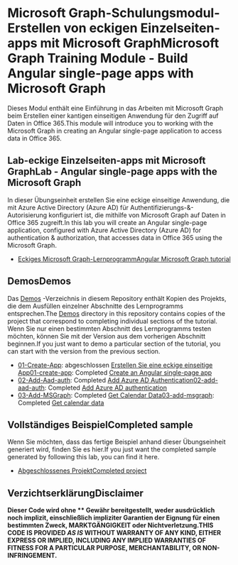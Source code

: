 # <a name="microsoft-graph-training-module---build-angular-single-page-apps-with-microsoft-graph"></a><span data-ttu-id="d2ab5-101">Microsoft Graph-Schulungsmodul-Erstellen von eckigen Einzelseiten-apps mit Microsoft Graph</span><span class="sxs-lookup"><span data-stu-id="d2ab5-101">Microsoft Graph Training Module - Build Angular single-page apps with Microsoft Graph</span></span>

<span data-ttu-id="d2ab5-102">Dieses Modul enthält eine Einführung in das Arbeiten mit Microsoft Graph beim Erstellen einer kantigen einseitigen Anwendung für den Zugriff auf Daten in Office 365.</span><span class="sxs-lookup"><span data-stu-id="d2ab5-102">This module will introduce you to working with the Microsoft Graph in creating an Angular single-page application to access data in Office 365.</span></span>

## <a name="lab---angular-single-page-apps-with-the-microsoft-graph"></a><span data-ttu-id="d2ab5-103">Lab-eckige Einzelseiten-apps mit Microsoft Graph</span><span class="sxs-lookup"><span data-stu-id="d2ab5-103">Lab - Angular single-page apps with the Microsoft Graph</span></span>

<span data-ttu-id="d2ab5-104">In dieser Übungseinheit erstellen Sie eine eckige einseitige Anwendung, die mit Azure Active Directory (Azure AD) für Authentifizierungs-&-Autorisierung konfiguriert ist, die mithilfe von Microsoft Graph auf Daten in Office 365 zugreift.</span><span class="sxs-lookup"><span data-stu-id="d2ab5-104">In this lab you will create an Angular single-page application, configured with Azure Active Directory (Azure AD) for authentication & authorization, that accesses data in Office 365 using the Microsoft Graph.</span></span>

- [<span data-ttu-id="d2ab5-105">Eckiges Microsoft Graph-Lernprogramm</span><span class="sxs-lookup"><span data-stu-id="d2ab5-105">Angular Microsoft Graph tutorial</span></span>](https://docs.microsoft.com/graph/tutorials/angular)

## <a name="demos"></a><span data-ttu-id="d2ab5-106">Demos</span><span class="sxs-lookup"><span data-stu-id="d2ab5-106">Demos</span></span>

<span data-ttu-id="d2ab5-107">Das [Demos](demos) -Verzeichnis in diesem Repository enthält Kopien des Projekts, die dem Ausfüllen einzelner Abschnitte des Lernprogramms entsprechen.</span><span class="sxs-lookup"><span data-stu-id="d2ab5-107">The [Demos](demos) directory in this repository contains copies of the project that correspond to completing individual sections of the tutorial.</span></span> <span data-ttu-id="d2ab5-108">Wenn Sie nur einen bestimmten Abschnitt des Lernprogramms testen möchten, können Sie mit der Version aus dem vorherigen Abschnitt beginnen.</span><span class="sxs-lookup"><span data-stu-id="d2ab5-108">If you just want to demo a particular section of the tutorial, you can start with the version from the previous section.</span></span>

- <span data-ttu-id="d2ab5-109">[01-Create-App](demos/01-create-app): abgeschlossen [Erstellen Sie eine eckige einseitige App](https://docs.microsoft.com/graph/tutorials/angular?tutorial-step=1)</span><span class="sxs-lookup"><span data-stu-id="d2ab5-109">[01-create-app](demos/01-create-app): Completed [Create an Angular single-page app](https://docs.microsoft.com/graph/tutorials/angular?tutorial-step=1)</span></span>
- <span data-ttu-id="d2ab5-110">[02-Add-Aad-auth](demos/02-add-aad-auth): Completed [Add Azure AD Authentication](https://docs.microsoft.com/graph/tutorials/angular?tutorial-step=3)</span><span class="sxs-lookup"><span data-stu-id="d2ab5-110">[02-add-aad-auth](demos/02-add-aad-auth): Completed [Add Azure AD authentication](https://docs.microsoft.com/graph/tutorials/angular?tutorial-step=3)</span></span>
- <span data-ttu-id="d2ab5-111">[03-Add-MSGraph](demos/03-add-msgraph): Completed [Get Calendar Data](https://docs.microsoft.com/graph/tutorials/angular?tutorial-step=4)</span><span class="sxs-lookup"><span data-stu-id="d2ab5-111">[03-add-msgraph](demos/03-add-msgraph): Completed [Get calendar data](https://docs.microsoft.com/graph/tutorials/angular?tutorial-step=4)</span></span>

## <a name="completed-sample"></a><span data-ttu-id="d2ab5-112">Vollständiges Beispiel</span><span class="sxs-lookup"><span data-stu-id="d2ab5-112">Completed sample</span></span>

<span data-ttu-id="d2ab5-113">Wenn Sie möchten, dass das fertige Beispiel anhand dieser Übungseinheit generiert wird, finden Sie es hier.</span><span class="sxs-lookup"><span data-stu-id="d2ab5-113">If you just want the completed sample generated by following this lab, you can find it here.</span></span>

- [<span data-ttu-id="d2ab5-114">Abgeschlossenes Projekt</span><span class="sxs-lookup"><span data-stu-id="d2ab5-114">Completed project</span></span>](demos/03-add-msgraph)

## <a name="disclaimer"></a><span data-ttu-id="d2ab5-115">Verzichtserklärung</span><span class="sxs-lookup"><span data-stu-id="d2ab5-115">Disclaimer</span></span>

<span data-ttu-id="d2ab5-116">**Dieser Code wird ohne \*\* Gewähr bereitgestellt, weder ausdrücklich noch implizit, einschließlich impliziter Garantien der Eignung für einen bestimmten Zweck, MARKTGÄNGIGKEIT oder Nichtverletzung.**</span><span class="sxs-lookup"><span data-stu-id="d2ab5-116">**THIS CODE IS PROVIDED *AS IS* WITHOUT WARRANTY OF ANY KIND, EITHER EXPRESS OR IMPLIED, INCLUDING ANY IMPLIED WARRANTIES OF FITNESS FOR A PARTICULAR PURPOSE, MERCHANTABILITY, OR NON-INFRINGEMENT.**</span></span>